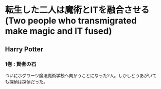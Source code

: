 # 転生した二人は魔術とITを融合させる(Two people who transmigrated make magic and IT fused)

## Harry Potter

### 1巻 : 賢者の石

ついにホグワーツ魔法魔術学校へ向かうことになった2人。しかしどうあがいても探偵は探偵だった。
